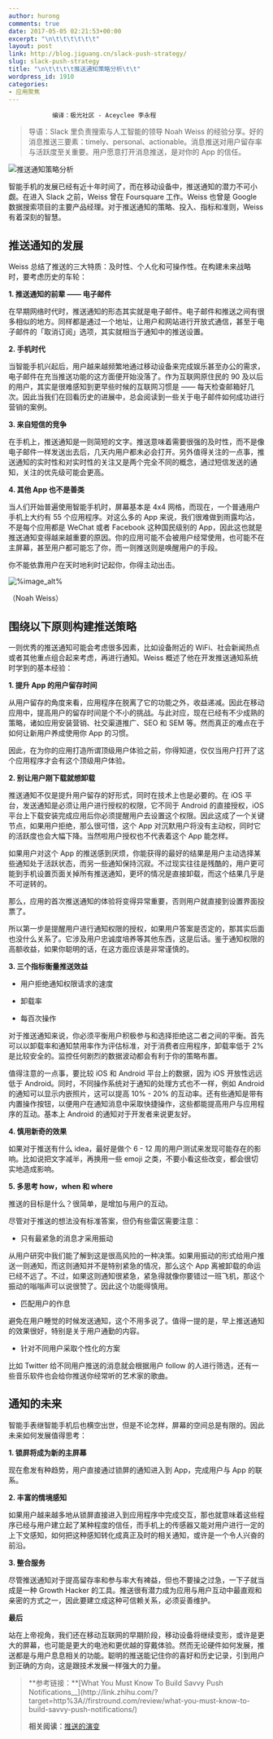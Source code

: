 ```yaml
---
author: hurong
comments: true
date: 2017-05-05 02:21:53+00:00
excerpt: "\n\t\t\t\t\t\t"
layout: post
link: http://blog.jiguang.cn/slack-push-strategy/
slug: slack-push-strategy
title: "\n\t\t\t\t推送通知策略分析\t\t"
wordpress_id: 1910
categories:
- 应用聚焦
---
```



				编译：极光社区 - Aceyclee 李永程


<blockquote>导语：Slack 里负责搜索与人工智能的领导 Noah Weiss 的经验分享。好的消息推送三要素：timely、personal、actionable。消息推送对用户留存率与活跃度至关重要。用户愿意打开消息推送，是对你的 App 的信任。</blockquote>


![推送通知策略分析](http://blog.jiguang.cn/wp-content/uploads/2017/05/v2-91103d1ea40ea9906c5695bc9de8dfdf_r.jpg)

智能手机的发展已经有近十年时间了，而在移动设备中，推送通知的潜力不可小觑。在进入 Slack 之前，Weiss 曾在 Foursquare 工作。Weiss 也曾是 Google 数据搜索项目的主要产品经理。对于推送通知的策略、投入、指标和准则，Weiss 有着深刻的智慧。


## **推送通知的发展**


Weiss 总结了推送的三大特质：及时性、个人化和可操作性。在构建未来战略时，要考虑历史的车轮：

**1. 推送通知的前辈 —— 电子邮件**

在早期网络时代时，推送通知的形态其实就是电子邮件。电子邮件和推送之间有很多相似的地方。同样都是通过一个地址，让用户和网站进行开放式通信，甚至于电子邮件的「取消订阅」选项，其实就相当于通知中的推送设置。

**2. 手机时代**

当智能手机兴起后，用户越来越频繁地通过移动设备来完成娱乐甚至办公的需求，电子邮件在充当推送功能的这方面便开始没落了。作为互联网原住民的 90 及以后的用户，其实是很难感知到更早些时候的互联网习惯是 —— 每天检查邮箱好几次。因此当我们在回看历史的进展中，总会阅读到一些关于电子邮件如何成功进行营销的案例。

**3. 来自短信的竞争**

在手机上，推送通知是一则简短的文字。推送意味着需要很强的及时性，而不是像电子邮件一样发送出去后，几天内用户都未必会打开。另外值得关注的一点事，推送通知的实时性和对实时性的关注又是两个完全不同的概念，通过短信发送的通知，关注的优先级可能会更高。

**4. 其他 App 也不是善类**

当人们开始普遍使用智能手机时，屏幕基本是 4x4 网格，而现在，一个普通用户手机上大约有 55 个应用程序。对这么多的 App 来说，我们很难做到雨露均沾，不是每个应用都是 WeChat 或者 Facebook 这种国民级别的 App，因此这也就是推送通知变得越来越重要的原因。你的应用可能不会被用户经常使用，也可能不在主屏幕，甚至用户都可能忘了你，而一则推送则是唤醒用户的手段。

你不能依靠用户在天时地利时记起你，你得主动出击。

![%image_alt%](http://blog.jiguang.cn/wp-content/uploads/2017/05/v2-58e4d76a8b56ee8e241f7fe9583eeaa5_b.jpg)

（Noah Weiss）


## **围绕以下原则构建推送策略**


一则优秀的推送通知可能会考虑很多因素，比如设备附近的 WiFi、社会新闻热点或者其他重点组合起来考虑，再进行通知。Weiss 概述了他在开发推送通知系统时学到的基本经验：

**1. 提升 App 的用户留存时间**

从用户留存的角度来看，应用程序在脱离了它的功能之外，收益递减。因此在移动应用中，提高用户的留存时间是个不小的挑战。与此对应，现在已经有不少成熟的策略，诸如应用安装营销、社交渠道推广、SEO 和 SEM 等。然而真正的难点在于如何让新用户养成使用你 App 的习惯。

因此，在为你的应用打造所谓顶级用户体验之前，你得知道，仅仅当用户打开了这个应用程序才会有这个顶级用户体验。

**2. 别让用户刚下载就想卸载**

推送通知不仅是提升用户留存的好形式，同时在技术上也是必要的。在 iOS 平台，发送通知是必须让用户进行授权的权限，它不同于 Android 的直接授权，iOS 平台上下载安装完成应用后你必须提醒用户去设置这个权限。因此这成了一个关键节点，如果用户拒绝，那么很可惜，这个 App 对沉默用户将没有主动权，同时它的活跃度也会大幅下降。当然啦用户授权也不代表着这个 App 能怎样。

如果用户对这个 App 的推送感到厌烦，你能获得的最好的结果是用户主动选择某些通知处于活跃状态，而另一些通知保持沉寂。不过现实往往是残酷的，用户更可能到手机设置页面关掉所有推送通知，更坏的情况是直接卸载，而这个结果几乎是不可逆转的。

那么，应用的首次推送通知的体验将变得异常重要，否则用户就直接到设置界面投票了。

所以第一步是提醒用户进行通知权限的授权，如果用户答案是否定的，那其实后面也没什么关系了。它涉及用户忠诚度培养等其他东西，这是后话。鉴于通知权限的高额收益，如果你聪明的话，在这方面应该是非常谨慎的。

**3. 三个指标衡量推送效益**



	
  * 用户拒绝通知权限请求的速度

	
  * 卸载率

	
  * 每百次操作


对于推送通知来说，你必须平衡用户积极参与和选择拒绝这二者之间的平衡。首先可以以卸载率和通知禁用率作为评估标准，对于消费者应用程序，卸载率低于 2% 是比较安全的。监控任何剧烈的数据波动都会有利于你的策略布置。

值得注意的一点事，要比较 iOS 和 Android 平台上的数据，因为 iOS 开放性远远低于 Android。同时，不同操作系统对于通知的处理方式也不一样，例如 Android 的通知可以显示内嵌照片，这可以提高 10% - 20% 的互动率。还有些通知是带有内置操作按钮，以便用户在通知消息中采取快捷操作，这些都能提高用户与应用程序的互动。基本上 Android 的通知对于开发者来说更友好。

**4. 慎用新奇的效果**

如果对于推送有什么 idea，最好是做个 6 - 12 周的用户测试来发现可能存在的影响。比如说把文字减半，再换用一些 emoji 之类，不要小看这些改变，都会很切实地造成影响。

**5. 多思考 how，when 和 where**

推送的目标是什么？很简单，是增加与用户的互动。

尽管对于推送的想法没有标准答案，但仍有些雷区需要注意：



	
  * 只有最紧急的消息才采用振动


从用户研究中我们能了解到这是很高风险的一种决策。如果用振动的形式给用户推送一则通知，而这则通知并不是特别紧急的情况，那么这个 App 离被卸载的命运已经不远了。不过，如果这则通知很紧急，紧急得就像你要错过一班飞机，那这个振动的嗡嗡声可以说很赞了。因此这个功能得慎用。

	
  * 匹配用户的作息


避免在用户睡觉的时候发送通知，这个不用多说了。值得一提的是，早上推送通知的效果很好，特别是关于用户通勤的内容。

	
  * 针对不同用户采取个性化的方案


比如 Twitter 给不同用户推送的消息就会根据用户 follow 的人进行筛选，还有一些音乐软件也会给你推送你经常听的艺术家的歌曲。


## **通知的未来**


智能手表继智能手机后也横空出世，但是不论怎样，屏幕的空间总是有限的。因此未来如何发展值得思考：

**1. 锁屏将成为新的主屏幕**

现在愈发有种趋势，用户直接通过锁屏的通知进入到 App，完成用户与 App 的联系。

**2. 丰富的情境感知**

如果用户越来越多地从锁屏直接进入到应用程序中完成交互，那也就意味着这些程序已经与用户建立起了某种程度的信任，而手机上的传感器又能对用户进行一定的上下文感知，如何把这种感知转化成真正及时的相关通知，或许是一个令人兴奋的前沿。

**3. 整合服务**

尽管推送通知对于提高留存率和参与率大有裨益，但也不要操之过急，一下子就当成是一种 Growth Hacker 的工具。推送很有潜力成为应用与用户互动中最直观和亲密的方式之一，因此要建立成这种可信赖关系，必须妥善维护。

**最后**

站在上帝视角，我们还在移动互联网的早期阶段，移动设备将继续变形，或许是更大的屏幕，也可能是更大的电池和更优越的穿戴体验。然而无论硬件如何发展，推送都是与用户息息相关的功能。聪明的推送能记住你的喜好和历史记录，引到用户到正确的方向，这是跟技术发展一样强大的力量。


<blockquote>**参考链接：**[What You Must Know To Build Savvy Push Notifications__](http://link.zhihu.com/?target=http%3A//firstround.com/review/what-you-must-know-to-build-savvy-push-notifications/)

**相关阅读：**[推送的演变](https://zhuanlan.zhihu.com/p/26538642)</blockquote>




		
